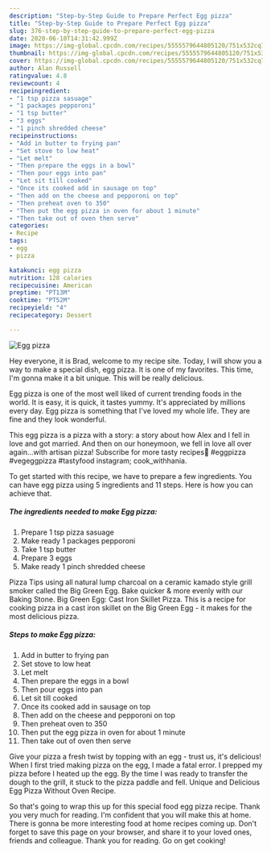 ```yaml
---
description: "Step-by-Step Guide to Prepare Perfect Egg pizza"
title: "Step-by-Step Guide to Prepare Perfect Egg pizza"
slug: 376-step-by-step-guide-to-prepare-perfect-egg-pizza
date: 2020-06-10T14:31:42.999Z
image: https://img-global.cpcdn.com/recipes/5555579644805120/751x532cq70/egg-pizza-recipe-main-photo.jpg
thumbnail: https://img-global.cpcdn.com/recipes/5555579644805120/751x532cq70/egg-pizza-recipe-main-photo.jpg
cover: https://img-global.cpcdn.com/recipes/5555579644805120/751x532cq70/egg-pizza-recipe-main-photo.jpg
author: Alan Russell
ratingvalue: 4.8
reviewcount: 4
recipeingredient:
- "1 tsp pizza sasuage"
- "1 packages pepporoni"
- "1 tsp butter"
- "3 eggs"
- "1 pinch shredded cheese"
recipeinstructions:
- "Add in butter to frying pan"
- "Set stove to low heat"
- "Let melt"
- "Then prepare the eggs in a bowl"
- "Then pour eggs into pan"
- "Let sit till cooked"
- "Once its cooked add in sausage on top"
- "Then add on the cheese and pepporoni on top"
- "Then preheat oven to 350"
- "Then put the egg pizza in oven for about 1 minute"
- "Then take out of oven then serve"
categories:
- Recipe
tags:
- egg
- pizza

katakunci: egg pizza 
nutrition: 128 calories
recipecuisine: American
preptime: "PT13M"
cooktime: "PT52M"
recipeyield: "4"
recipecategory: Dessert

---
```



![Egg pizza](https://img-global.cpcdn.com/recipes/5555579644805120/751x532cq70/egg-pizza-recipe-main-photo.jpg)

Hey everyone, it is Brad, welcome to my recipe site. Today, I will show you a way to make a special dish, egg pizza. It is one of my favorites. This time, I'm gonna make it a bit unique. This will be really delicious.

Egg pizza is one of the most well liked of current trending foods in the world. It is easy, it is quick, it tastes yummy. It's appreciated by millions every day. Egg pizza is something that I've loved my whole life. They are fine and they look wonderful.

This egg pizza is a pizza with a story: a story about how Alex and I fell in love and got married. And then on our honeymoon, we fell in love all over again…with artisan pizza! Subscribe for more tasty recipes🍕 #eggpizza #vegeggpizza #tastyfood instagram; cook_withhania.


To get started with this recipe, we have to prepare a few ingredients. You can have egg pizza using 5 ingredients and 11 steps. Here is how you can achieve that.

<!--inarticleads1-->

##### The ingredients needed to make Egg pizza:

1. Prepare 1 tsp pizza sasuage
1. Make ready 1 packages pepporoni
1. Take 1 tsp butter
1. Prepare 3 eggs
1. Make ready 1 pinch shredded cheese


Pizza Tips using all natural lump charcoal on a ceramic kamado style grill smoker called the Big Green Egg. Bake quicker &amp; more evenly with our Baking Stone. Big Green Egg: Cast Iron Skillet Pizza. This is a recipe for cooking pizza in a cast iron skillet on the Big Green Egg - it makes for the most delicious pizza. 

<!--inarticleads2-->

##### Steps to make Egg pizza:

1. Add in butter to frying pan
1. Set stove to low heat
1. Let melt
1. Then prepare the eggs in a bowl
1. Then pour eggs into pan
1. Let sit till cooked
1. Once its cooked add in sausage on top
1. Then add on the cheese and pepporoni on top
1. Then preheat oven to 350
1. Then put the egg pizza in oven for about 1 minute
1. Then take out of oven then serve


Give your pizza a fresh twist by topping with an egg - trust us, it&#39;s delicious! When I first tried making pizza on the egg, I made a fatal error. I prepped my pizza before I heated up the egg. By the time I was ready to transfer the dough to the grill, it stuck to the pizza paddle and fell. Unique and Delicious Egg Pizza Without Oven Recipe. 

So that's going to wrap this up for this special food egg pizza recipe. Thank you very much for reading. I'm confident that you will make this at home. There is gonna be more interesting food at home recipes coming up. Don't forget to save this page on your browser, and share it to your loved ones, friends and colleague. Thank you for reading. Go on get cooking!
